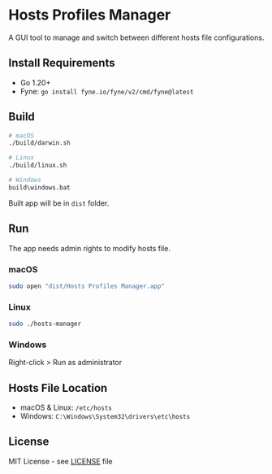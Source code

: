 # Hosts Profiles Manager

A GUI tool to manage and switch between different hosts file configurations.

## Install Requirements

- Go 1.20+
- Fyne: `go install fyne.io/fyne/v2/cmd/fyne@latest`

## Build

```bash
# macOS
./build/darwin.sh

# Linux
./build/linux.sh

# Windows
build\windows.bat
```

Built app will be in `dist` folder.

## Run

The app needs admin rights to modify hosts file.

### macOS
```bash
sudo open "dist/Hosts Profiles Manager.app"
```

### Linux
```bash
sudo ./hosts-manager
```

### Windows
Right-click > Run as administrator

## Hosts File Location

- macOS & Linux: `/etc/hosts`
- Windows: `C:\Windows\System32\drivers\etc\hosts`

## License

MIT License - see [LICENSE](LICENSE) file
